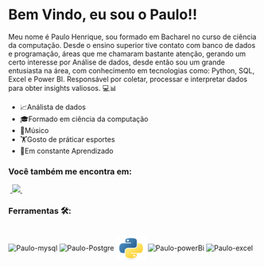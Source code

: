 ### <h1>Bem Vindo, eu sou o Paulo!!</h1>

<p> Meu nome é Paulo Henrique, sou formado em Bacharel no curso de ciência da computação. Desde o ensino superior tive contato com banco de dados e programação, áreas que me chamaram bastante atenção, gerando um certo interesse por Análise de dados, desde então sou um grande entusiasta na área, com conhecimento em tecnologias como: Python, SQL, Excel e Power BI. Responsável por coletar, processar e interpretar dados para obter insights valiosos. 💻📊 
</p>

* 📈Análista de dados
* 🎓Formado em ciência da computação
* 🎸Músico
* 🏋Gosto de práticar esportes
* 🧠Em constante Aprendizado

### Você também me encontra em:
&nbsp;<a href="https://www.linkedin.com/in/paulo-henrique-189360197/">
  <img src="https://img.shields.io/badge/linkedin-%230077B5.svg?style=for-the-badge&logo=linkedin&logoColor=white">
</a>&nbsp;


### Ferramentas 🛠️:
<div style="display: inline_block"><br>
<img align="center" alt="Paulo-mysql" height="50" width="60" src="https://cdn.jsdelivr.net/gh/devicons/devicon/icons/mysql/mysql-original-wordmark.svg" />
<img align="center" alt="Paulo-Postgre" height="50" width="60" src="https://cdn.jsdelivr.net/gh/devicons/devicon/icons/postgresql/postgresql-original-wordmark.svg"/>
<img align="center" alt="Paulo-Python" height="50" width="60" src="https://raw.githubusercontent.com/devicons/devicon/master/icons/python/python-original.svg">
<img align="center" alt="Paulo-powerBi" height="50" width="60" src="https://img.icons8.com/color/48/null/power-bi.png"/>
<img align="center" alt="Paulo-excel" height="50" width="60" src="https://img.icons8.com/color/48/null/ms-excel.png"/>
</div>      
